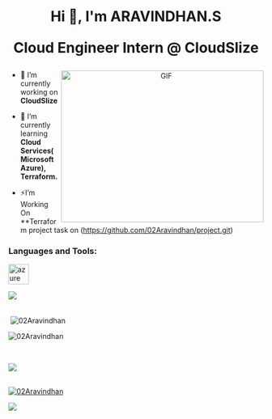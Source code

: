  <h1 align="center">                
  Hi  👋,   I'm   ARAVINDHAN.S

	
   Cloud Engineer Intern @ CloudSlize
  </h1>

    

 

  <a target="_blank" align="center">
  <img align="right" top="500" height="300" width="400" alt="GIF" src="https://media.giphy.com/media/SWoSkN6DxTszqIKEqv/giphy.gif">
</a>
   
   
   
   
  - 🔭 I’m currently working on **CloudSlize**
 
   - 🌱 I’m currently learning **Cloud Services(Microsoft Azure), Terraform.**
 

   - ⚡I’m Working On **Terraform project task on (https://github.com/02Aravindhan/project.git)

   

<h3 align="left">Languages and Tools:</h3>
<p align="left"> <a href="https://azure.microsoft.com/en-in/" target="_blank" rel="noreferrer"> <img src="https://www.vectorlogo.zone/logos/microsoft_azure/microsoft_azure-icon.svg" alt="azure" width="40" height="40"/> </a> </p>

   <img src="https://user-images.githubusercontent.com/73097560/115834477-dbab4500-a447-11eb-908a-139a6edaec5c.gif"><br><br>
 
 

       
 
   <p>&nbsp;<img align="center" src="https://github-readme-stats.vercel.app/api?username=02Aravindhan&show_icons=true&locale=en" alt="02Aravindhan" /></p>

   <p><img align="center" src="https://github-readme-streak-stats.herokuapp.com/?user=0Aravindhan&" alt="02Aravindhan" /></p>

<br>
</p>



<img src="https://user-images.githubusercontent.com/73097560/115834477-dbab4500-a447-11eb-908a-139a6edaec5c.gif"><br><br>



<p align="left"> <a href="https://github.com/ryo-ma/github-profile-trophy"><img src="https://github-profile-trophy.vercel.app/?username=02Aravindhan" alt="02Aravindhan" /></a> </p>

<img src="https://user-images.githubusercontent.com/73097560/115834477-dbab4500-a447-11eb-908a-139a6edaec5c.gif"><br><br>

 <!-- <img width="30" height="30" src="https://img.icons8.com/color/48/gmail-new.png" alt="gmail-new"/>
	
  <div align="center"> 	
	<a href="https://opencv.org/" target="_blank" rel="noreferrer"> <img src="https://www.vectorlogo.zone/logos/opencv/opencv-icon.svg" alt="opencv" 
    width="40" height="40"/> </a>
	
</div>	

</td></tr></table> 

<img src="https://user-images.githubusercontent.com/73097560/115834477-dbab4500-a447-11eb-908a-139a6edaec5c.gif"><br><br>

[![Aravindhan github activity graph](https://github-readme-activity-graph.vercel.app/graph?username=02Aravindhan&bg_color=000000&color=ffffff&line=51f565&point=ffffff&area=true&hide_border=true)](https://ashutosh00710.github.io/github-readme-activity-graph/?)




<img src="https://user-images.githubusercontent.com/73097560/115834477-dbab4500-a447-11eb-908a-139a6edaec5c.gif"><br><br>



  
   
   
